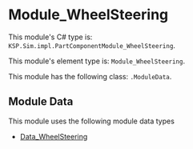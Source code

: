 # Module_WheelSteering

This module's C# type is: `KSP.Sim.impl.PartComponentModule_WheelSteering`.

This module's element type is: `Module_WheelSteering`.

This module has the following class: `.ModuleData`.

## Module Data

This module uses the following module data types

- [Data_WheelSteering](Data_WheelSteering.md)